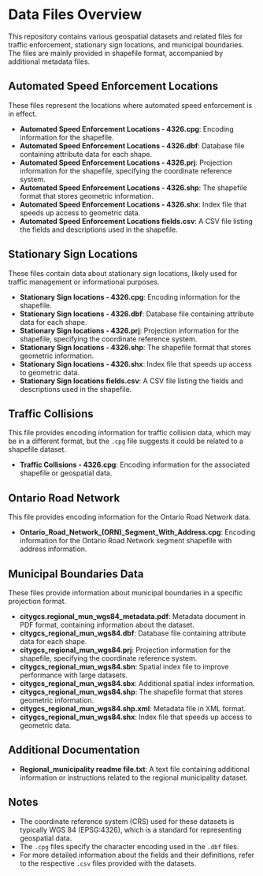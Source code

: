 # Data Files Overview

This repository contains various geospatial datasets and related files for traffic enforcement, stationary sign locations, and municipal boundaries. The files are mainly provided in shapefile format, accompanied by additional metadata files.

## Automated Speed Enforcement Locations

These files represent the locations where automated speed enforcement is in effect.

- **Automated Speed Enforcement Locations - 4326.cpg**: Encoding information for the shapefile.
- **Automated Speed Enforcement Locations - 4326.dbf**: Database file containing attribute data for each shape.
- **Automated Speed Enforcement Locations - 4326.prj**: Projection information for the shapefile, specifying the coordinate reference system.
- **Automated Speed Enforcement Locations - 4326.shp**: The shapefile format that stores geometric information.
- **Automated Speed Enforcement Locations - 4326.shx**: Index file that speeds up access to geometric data.
- **Automated Speed Enforcement Locations fields.csv**: A CSV file listing the fields and descriptions used in the shapefile.

## Stationary Sign Locations

These files contain data about stationary sign locations, likely used for traffic management or informational purposes.

- **Stationary Sign locations - 4326.cpg**: Encoding information for the shapefile.
- **Stationary Sign locations - 4326.dbf**: Database file containing attribute data for each shape.
- **Stationary Sign locations - 4326.prj**: Projection information for the shapefile, specifying the coordinate reference system.
- **Stationary Sign locations - 4326.shp**: The shapefile format that stores geometric information.
- **Stationary Sign locations - 4326.shx**: Index file that speeds up access to geometric data.
- **Stationary Sign locations fields.csv**: A CSV file listing the fields and descriptions used in the shapefile.

## Traffic Collisions

This file provides encoding information for traffic collision data, which may be in a different format, but the `.cpg` file suggests it could be related to a shapefile dataset.

- **Traffic Collisions - 4326.cpg**: Encoding information for the associated shapefile or geospatial data.

## Ontario Road Network

This file provides encoding information for the Ontario Road Network data.

- **Ontario_Road_Network_(ORN)_Segment_With_Address.cpg**: Encoding information for the Ontario Road Network segment shapefile with address information.

## Municipal Boundaries Data

These files provide information about municipal boundaries in a specific projection format.

- **citygcs.regional_mun_wgs84_metadata.pdf**: Metadata document in PDF format, containing information about the dataset.
- **citygcs_regional_mun_wgs84.dbf**: Database file containing attribute data for each shape.
- **citygcs_regional_mun_wgs84.prj**: Projection information for the shapefile, specifying the coordinate reference system.
- **citygcs_regional_mun_wgs84.sbn**: Spatial index file to improve performance with large datasets.
- **citygcs_regional_mun_wgs84.sbx**: Additional spatial index information.
- **citygcs_regional_mun_wgs84.shp**: The shapefile format that stores geometric information.
- **citygcs_regional_mun_wgs84.shp.xml**: Metadata file in XML format.
- **citygcs_regional_mun_wgs84.shx**: Index file that speeds up access to geometric data.

## Additional Documentation

- **Regional_municipality readme file.txt**: A text file containing additional information or instructions related to the regional municipality dataset.

## Notes

- The coordinate reference system (CRS) used for these datasets is typically WGS 84 (EPSG:4326), which is a standard for representing geospatial data.
- The `.cpg` files specify the character encoding used in the `.dbf` files.
- For more detailed information about the fields and their definitions, refer to the respective `.csv` files provided with the datasets.

